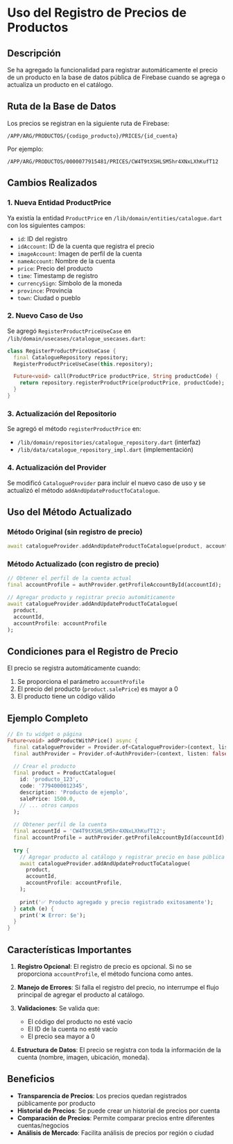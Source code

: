 # Uso del Registro de Precios de Productos

## Descripción
Se ha agregado la funcionalidad para registrar automáticamente el precio de un producto en la base de datos pública de Firebase cuando se agrega o actualiza un producto en el catálogo.

## Ruta de la Base de Datos
Los precios se registran en la siguiente ruta de Firebase:
```
/APP/ARG/PRODUCTOS/{codigo_producto}/PRICES/{id_cuenta}
```

Por ejemplo:
```
/APP/ARG/PRODUCTOS/0000077915481/PRICES/CW4T9tXSHLSM5hr4XNxLXhKufT12
```

## Cambios Realizados

### 1. Nueva Entidad ProductPrice
Ya existía la entidad `ProductPrice` en `/lib/domain/entities/catalogue.dart` con los siguientes campos:
- `id`: ID del registro
- `idAccount`: ID de la cuenta que registra el precio
- `imageAccount`: Imagen de perfil de la cuenta
- `nameAccount`: Nombre de la cuenta
- `price`: Precio del producto
- `time`: Timestamp de registro
- `currencySign`: Símbolo de la moneda
- `province`: Provincia
- `town`: Ciudad o pueblo

### 2. Nuevo Caso de Uso
Se agregó `RegisterProductPriceUseCase` en `/lib/domain/usecases/catalogue_usecases.dart`:
```dart
class RegisterProductPriceUseCase {
  final CatalogueRepository repository;
  RegisterProductPriceUseCase(this.repository);

  Future<void> call(ProductPrice productPrice, String productCode) {
    return repository.registerProductPrice(productPrice, productCode);
  }
}
```

### 3. Actualización del Repositorio
Se agregó el método `registerProductPrice` en:
- `/lib/domain/repositories/catalogue_repository.dart` (interfaz)
- `/lib/data/catalogue_repository_impl.dart` (implementación)

### 4. Actualización del Provider
Se modificó `CatalogueProvider` para incluir el nuevo caso de uso y se actualizó el método `addAndUpdateProductToCatalogue`.

## Uso del Método Actualizado

### Método Original (sin registro de precio)
```dart
await catalogueProvider.addAndUpdateProductToCatalogue(product, accountId);
```

### Método Actualizado (con registro de precio)
```dart
// Obtener el perfil de la cuenta actual
final accountProfile = authProvider.getProfileAccountById(accountId);

// Agregar producto y registrar precio automáticamente
await catalogueProvider.addAndUpdateProductToCatalogue(
  product, 
  accountId, 
  accountProfile: accountProfile
);
```

## Condiciones para el Registro de Precio

El precio se registra automáticamente cuando:
1. Se proporciona el parámetro `accountProfile`
2. El precio del producto (`product.salePrice`) es mayor a 0
3. El producto tiene un código válido

## Ejemplo Completo

```dart
// En tu widget o página
Future<void> addProductWithPrice() async {
  final catalogueProvider = Provider.of<CatalogueProvider>(context, listen: false);
  final authProvider = Provider.of<AuthProvider>(context, listen: false);
  
  // Crear el producto
  final product = ProductCatalogue(
    id: 'producto_123',
    code: '7794000012345',
    description: 'Producto de ejemplo',
    salePrice: 1500.0,
    // ... otros campos
  );
  
  // Obtener perfil de la cuenta
  final accountId = 'CW4T9tXSHLSM5hr4XNxLXhKufT12';
  final accountProfile = authProvider.getProfileAccountById(accountId);
  
  try {
    // Agregar producto al catálogo y registrar precio en base pública
    await catalogueProvider.addAndUpdateProductToCatalogue(
      product,
      accountId,
      accountProfile: accountProfile,
    );
    
    print('✅ Producto agregado y precio registrado exitosamente');
  } catch (e) {
    print('❌ Error: $e');
  }
}
```

## Características Importantes

1. **Registro Opcional**: El registro de precio es opcional. Si no se proporciona `accountProfile`, el método funciona como antes.

2. **Manejo de Errores**: Si falla el registro del precio, no interrumpe el flujo principal de agregar el producto al catálogo.

3. **Validaciones**: Se valida que:
   - El código del producto no esté vacío
   - El ID de la cuenta no esté vacío
   - El precio sea mayor a 0

4. **Estructura de Datos**: El precio se registra con toda la información de la cuenta (nombre, imagen, ubicación, moneda).

## Beneficios

- **Transparencia de Precios**: Los precios quedan registrados públicamente por producto
- **Historial de Precios**: Se puede crear un historial de precios por cuenta
- **Comparación de Precios**: Permite comparar precios entre diferentes cuentas/negocios
- **Análisis de Mercado**: Facilita análisis de precios por región o ciudad

